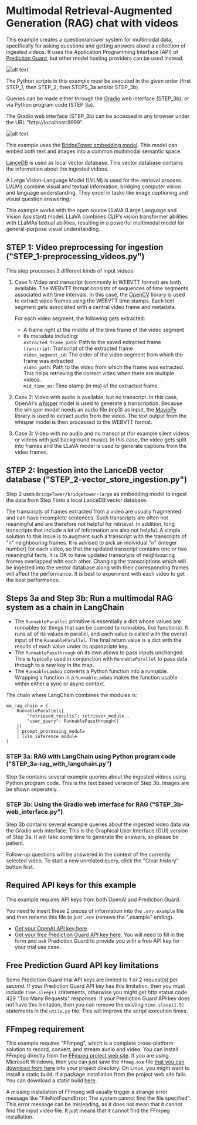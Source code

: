 # Multimodal Retrieval-Augmented Generation (RAG) chat with videos

This example creates a question/answer system for multimodal data, specifically for asking questions and getting answers about a collection of ingested videos. It uses the Application Programming Interface (API) of [Prediction Guard](https://predictionguard.com/), but other model hosting providers can be used instead.

![alt text](https://github.com/user-attachments/assets/2c508420-7195-481d-97c4-b1560d139bcd "Multimodal RAG")

The Python scripts in this example must be executed in the given order (first STEP_1, then STEP_2, then STEPS_3a and/or STEP_3b).

Queries can be made either through the [Gradio](https://www.gradio.app/) web interface (STEP_3b), or via Python program code (STEP 3a).

The Gradio web interface (STEP_3b) can be accessed in any browser under the URL "http://localhost:9999".

![alt text](https://github.com/user-attachments/assets/6ed71e35-f3dd-40da-a52f-e64cb949f593 "Gradio interface")

This example uses the [BridgeTower embedding model](https://arxiv.org/pdf/2206.08657). This model can embed both text and images into a common multimodal semantic space.

[LanceDB](https://lancedb.com/) is used as local vector database. This vector database contains the information about the ingested videos.

A Large Vision-Language Model (LVLM) is used for the retrieval process. LVLMs combine visual and textual information, bridging computer vision and language understanding. They excel in tasks like image captioning and visual question answering.

This example works with the open source LLaVA (Large Language and Vision Assistant) model. LLaVA combines CLIP’s vision transformer abilities with LLaMAs textual abilities, resulting in a powerful multimodal model for general-purpose visual understanding.

## STEP 1: Video preprocessing for ingestion ("STEP_1-preprocessing_videos.py")

This step processes 3 different kinds of input videos:

1. Case 1: Video and transcript (commonly in WEBVTT format) are both available. The WEBVTT format consists of sequences of time segments associated with time intervals. In this case, the [OpenCV](https://opencv.org/) library is used to extract video frames using the WEBVTT time stamps. Each text segment gets associated with a central video frame and metadata.

   For each video segment, the following gets extracted:

   - A frame right at the middle of the time frame of the video segment
   - Its metadata including:  
     `extracted_frame_path`: Path to the saved extracted frame  
     `transcript`: Transcript of the extracted frame  
     `video_segment_id`: The order of the video segment from which the frame was extracted  
     `video_path`: Path to the video from which the frame was extracted. This helps retrieving the correct video when there are multiple videos.  
     `mid_time_ms`: Time stamp (in ms) of the extracted frame

2. Case 2: Video with audio is available, but no transcript. In this case, OpenAI's [whisper](https://github.com/openai/whisper) model is used to generate a transcription. Because the whisper model needs an audio file (mp3) as input, the [MoviePy](https://github.com/Zulko/moviepy) library is used to extract audio from the video. The text output from the whisper model is then processed to the WEBVTT format.

3. Case 3: Video with no audio and no transcript (for example silent videos or videos with just background music). In this case, the video gets split into frames and the LLaVA model is used to generate captions from the video frames.

## STEP 2: Ingestion into the LanceDB vector database ("STEP_2-vector_store_ingestion.py")

Step 2 uses `BridgeTower/bridgetower-large` as embedding model to ingest the data from Step 1 into a local LanceDB vector database.

The transcripts of frames extracted from a video are usually fragmented and can have incomplete sentences. Such transcripts are often not meaningful and are therefore not helpful for retrieval. In addition, long transcripts that include a lot of information are also not helpful. A simple solution to this issue is to augment such a transcript with the transcripts of "n" neighbouring frames. It is advised to pick an individual "n" (integer number) for each video, so that the updated transcript contains one or two meaningful facts. It is OK to have updated transcripts of neighbouring frames overlapped with each other. Changing the transcriptions which will be ingested into the vector database along with their corresponding frames will affect the performance. It is best to experiment with each video to get the best performance.

## Steps 3a and Step 3b: Run a multimodal RAG system as a chain in LangChain

- The `RunnableParallel` primitive is essentially a dict whose values are runnables (or things that can be coerced to runnables, like functions). It runs all of its values in parallel, and each value is called with the overall input of the `RunnableParallel`. The final return value is a dict with the results of each value under its appropriate key.
- The `RunnablePassthrough` on its own allows to pass inputs unchanged. This is typically used in conjunction with `RunnableParallel` to pass data through to a new key in the map.
- The `RunnableLambda` converts a Python function into a runnable. Wrapping a function in a `RunnableLambda` makes the function usable within either a sync or async context.

The chain where LangChain combines the modules is:

```
mm_rag_chain = (
    RunnableParallel({
        "retrieved_results": retriever_module ,
        "user_query": RunnablePassthrough()
    })
    | prompt_processing_module
    | lvlm_inference_module
)
```

### STEP 3a: RAG with LangChain using Python program code ("STEP_3a-rag_with_langchain.py")

Step 3a contains several example queries about the ingested videos using Python program code. This is the text based version of Step 3b. Images are be shown seperately.

### STEP 3b: Using the Gradio web interface for RAG ("STEP_3b-web_interface.py")

Step 3b contains several example queries about the ingested video data via the Gradio web interface. This is the Graphical User Interface (GUI) version of Step 3a. It will take some time to generate the answers, so please be patient.

Follow-up questions will be answered in the context of the currently selected video. To start a new unrelated query, click the "Clear history" button first.

## Required API keys for this example

This example requires API keys from both OpenAI and Prediction Guard.

You need to insert these 2 pieces of information into the `.env.example` file and then rename this file to just `.env` (remove the ".example" ending).

- [Get your OpenAI API key here](https://platform.openai.com/login).
- [Get your free Prediction Guard API key here](https://predictionguard.com/get-started). You will need to fill in the form and ask Prediction Guard to provide you with a free API key for your trial use case.

## Free Prediction Guard API key limitations

Some Prediction Guard trial API keys are limited to 1 or 2 request(s) per second. If your Prediction Guard API key has this limitation, then you must include `time.sleep()` statements, otherwise you might get http status code 429 "Too Many Requests" responses. If your Prediction Guard API key does not have this limitation, then you can remove the existing `time.sleep(1.5)` statements in the `utils.py` file. This will improve the script execution times.

## FFmpeg requirement

This example requires "FFmpeg", which is a complete cross-platform solution to record, convert, and stream audio and video. You can install FFmpeg directly from the [FFmpeg project web site](https://www.ffmpeg.org/). If you are using Microsoft Windows, then you can just save the `ffmeg.exe` file [that you can download from here](https://www.ffmpeg.org/download.html) into your project directory. On Linux, you might want to install a static build, if a package installation from the project web site fails. You can download a static build [here](https://johnvansickle.com/ffmpeg/).

A missing installation of FFmpeg will usually trigger a strange error message like "FileNotFoundError: The system cannot find the file specified". This error message can be misleading, as it does not mean that it cannot find the input video file. It just means that it cannot find the FFmpeg installation.
